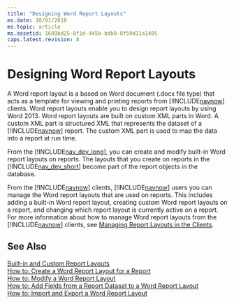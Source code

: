 ```yaml
---
title: "Designing Word Report Layouts"
ms.date: 10/01/2018
ms.topic: article
ms.assetid: 1609bd25-0f1d-445b-bdb0-8f59d11a1495
caps.latest.revision: 8
---
```

# Designing Word Report Layouts
A Word report layout is a based on Word document \(.docx file type\) that acts as a template for viewing and printing reports from [!INCLUDE[navnow](includes/navnow_md.md)] clients. Word report layouts enable you to design report layouts by using Word 2013. Word report layouts are built on custom XML parts in Word. A custom XML part is structured XML that represents the dataset of a [!INCLUDE[navnow](includes/navnow_md.md)] report. The custom XML part is used to map the data into a report at run time.  
  
 From the [!INCLUDE[nav_dev_long](includes/nav_dev_long_md.md)], you can create and modify built-in Word report layouts on reports. The layouts that you create on reports in the [!INCLUDE[nav_dev_short](includes/nav_dev_short_md.md)] become part of the report objects in the database.  
  
 From the [!INCLUDE[navnow](includes/navnow_md.md)] clients, [!INCLUDE[navnow](includes/navnow_md.md)] users you can manage the Word report layouts that are used on reports. This includes adding a built-in Word report layout, creating custom Word report layouts on a report, and changing which report layout is currently active on a report. For more information about how to manage Word report layouts from the [!INCLUDE[navnow](includes/navnow_md.md)] clients, see [Managing Report Layouts in the Clients](managing-report-layouts.md).  
  
## See Also  
 [Built-in and Custom Report Layouts](Designing-Report-Layouts-from-the-Microsoft-Dynamics-NAV-Development-Environment.md#BuiltinCustomLayouts)   
 [How to: Create a Word Report Layout for a Report](How-to--Create-a-Word-Report-Layout-for-a-Report.md)   
 [How to: Modify a Word Report Layout](How-to--Modify-a-Word-Report-Layout.md)   
 [How to: Add Fields from a Report Dataset to a Word Report Layout](How-to--Add-Fields-from-a-Report-Dataset-to-a-Word-Report-Layout.md)   
 [How to: Import and Export a Word Report Layout](How-to--Import-and-Export-a-Word-Report-Layout.md)
